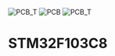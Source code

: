 ![PCB_T](https://github.com/Nishad9302/STM32F103C8/assets/90913438/270eb08a-dece-400b-bd8c-654170458f94)
![PCB](https://github.com/Nishad9302/STM32F103C8/assets/90913438/b947eed7-30af-4fe1-b174-b8900345b9d5)
![PCB_T](https://github.com/Nishad9302/STM32F103C8/assets/90913438/7654dd48-d23b-47fc-9c4e-98b6813d59e5)

# STM32F103C8
